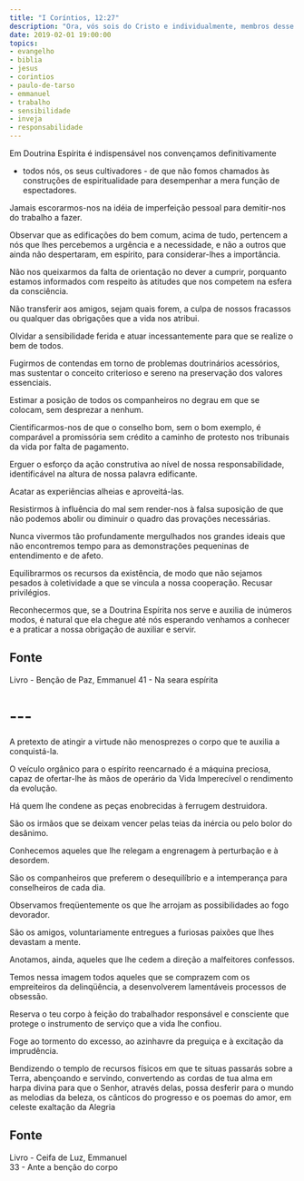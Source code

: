 ```yaml
---
title: "I Coríntios, 12:27"
description: "Ora, vós sois do Cristo e individualmente, membros desse corpo." - Paulo
date: 2019-02-01 19:00:00
topics: 
- evangelho
- biblia
- jesus
- corintios
- paulo-de-tarso
- emmanuel
- trabalho
- sensibilidade
- inveja
- responsabilidade
---
```


Em Doutrina Espírita é indispensável nos convençamos definitivamente
- todos nós, os seus cultivadores - de que não fomos chamados às construções de
 espiritualidade para desempenhar a mera função de espectadores. 

Jamais escorarmos-nos na idéia de imperfeição pessoal para demitir-nos do
trabalho a fazer. 

Observar que as edificações do bem comum, acima de tudo, pertencem a nós que
lhes percebemos a urgência e a necessidade, e não a outros que ainda não
despertaram, em espírito, para considerar-lhes a importância. 

Não nos queixarmos da falta de orientação no dever a cumprir, porquanto estamos
informados com respeito às atitudes que nos competem na esfera da consciência. 

Não transferir aos amigos, sejam quais forem, a culpa de nossos fracassos ou
qualquer das obrigações que a vida nos atribui.

Olvidar a sensibilidade ferida e atuar incessantemente para que se realize o bem
de todos. 

Fugirmos de contendas em torno de problemas doutrinários acessórios, mas
sustentar o conceito criterioso e sereno na preservação dos valores essenciais. 

Estimar a posição de todos os companheiros no degrau em que se colocam, sem
desprezar a nenhum.

Cientificarmos-nos de que o conselho bom, sem o bom exemplo, é comparável a
promissória sem crédito a caminho de protesto nos tribunais da vida por falta de
pagamento. 

Erguer o esforço da ação construtiva ao nível de nossa responsabilidade,
identificável na altura de nossa palavra edificante. 

Acatar as experiências alheias e aproveitá-las. 

Resistirmos à influência do mal sem render-nos à falsa suposição de que não
podemos abolir ou diminuir o quadro das provações necessárias. 

Nunca vivermos tão profundamente mergulhados nos grandes ideais que não
encontremos tempo para as demonstrações pequeninas de entendimento e de afeto.

Equilibrarmos os recursos da existência, de modo que não sejamos
pesados à coletividade a que se vincula a nossa cooperação. Recusar
privilégios. 

Reconhecermos que, se a Doutrina Espírita nos serve e auxilia de inúmeros modos,
é natural que ela chegue até nós esperando venhamos a conhecer e a praticar a
nossa obrigação de auxiliar e servir.


## Fonte
Livro - Benção de Paz, Emmanuel
41 - Na seara espírita 



# ---


A pretexto de atingir a virtude não menosprezes o corpo que te auxilia a conquistá-la.

O veículo orgânico para o espírito reencarnado é a máquina preciosa, capaz de ofertar-lhe às
mãos de operário da Vida Imperecível o rendimento da evolução.

Há quem lhe condene as peças enobrecidas à ferrugem destruidora.

São os irmãos que se deixam vencer pelas teias da inércia ou pelo bolor do desânimo.

Conhecemos aqueles que lhe relegam a engrenagem à perturbação e à desordem.

São os companheiros que preferem o desequilíbrio e a intemperança para conselheiros de
cada dia.

Observamos freqüentemente os que lhe arrojam as possibilidades ao fogo devorador.

São os amigos, voluntariamente entregues a furiosas paixões que lhes devastam a mente.

Anotamos, ainda, aqueles que lhe cedem a direção a malfeitores confessos.

Temos nessa imagem todos aqueles que se comprazem com os empreiteiros da
delinqüência, a desenvolverem lamentáveis processos de obsessão.

Reserva o teu corpo à feição do trabalhador responsável e consciente que protege o
instrumento de serviço que a vida lhe confiou.

Foge ao tormento do excesso, ao azinhavre da preguiça e à excitação da imprudência.

Bendizendo o templo de recursos físicos em que te situas passarás sobre a Terra,
abençoando e servindo, convertendo as cordas de tua alma em harpa divina para que o
Senhor, através delas, possa desferir para o mundo as melodias da beleza, os cânticos do
progresso e os poemas do amor, em celeste exaltação da Alegria

## Fonte
Livro - Ceifa de Luz, Emmanuel  
33 - Ante a benção do corpo
